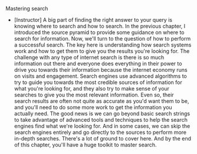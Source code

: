 Mastering search
- [Instructor] A big part of finding the right answer to your query is knowing where to search and how to search. In the previous chapter, I introduced the source pyramid to provide some guidance on where to search for information. Now, we'll turn to the question of how to perform a successful search. The key here is understanding how search systems work and how to get them to give you the results you're looking for. The challenge with any type of internet search is there is so much information out there and everyone does everything in their power to drive you towards their information because the internet economy runs on visits and engagement. Search engines use advanced algorithms to try to guide you towards the most credible sources of information for what you're looking for, and they also try to make sense of your searches to give you the most relevant information. Even so, their search results are often not quite as accurate as you'd want them to be, and you'll need to do some more work to get the information you actually need. The good news is we can go beyond basic search strings to take advantage of advanced tools and techniques to help the search engines find what we're looking for. And in some cases, we can skip the search engines entirely and go directly to the sources to perform more in-depth searches. There's a lot of ground to cover here. And by the end of this chapter, you'll have a huge toolkit to master search.